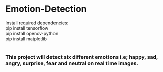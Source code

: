 # Emotion-Detection
Install required dependencies:
<br>
pip install tensorflow
<br>
pip install opencv-python
<br>
pip install matplotlib
<br>
<br>
<h3> This project will detect six different emotions i.e; happy, sad, angry, surprise, fear and neutral on real time images.</h2>
